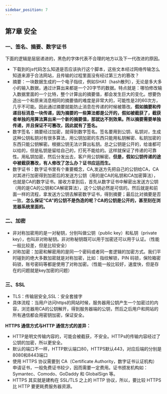 ```yaml
---
sidebar_position: 7
---
```


## 第7章 安全

### 一、签名、摘要、数字证书

下面的逻辑是层层递进的，黑色的字体代表不合理的地方以及下一代改进的原因。

- 下载到的js代码怎么知道是否应该执行这个脚本，这些文本经过网络传输怎么知道来源于合法网站，且传输的过程里面没有经过第三方的篡改？
- 摘要：一块数据生成的一个电子指纹，例如SHA1（hash散列），无论是多大多小的输入数据，通过计算出来都是一个20字节的数据。特点就是：哪怕修改输入数据里面的一个比特，整个计算出的摘要值，都会发生巨大的变化。想要伪造出一个和原来消息相同的摘要值的难度是非常大的，可能性是2的60次方，几乎不可能。因此通过摘要就能防止消息在传递的时候被篡改。**假如摘要和传递目标消息一块传递，因为摘要的一些算法都是公开的，假如被截获了，截获者单独的用算法算出来一个新的摘要值，那就达不到效果。所以摘要需要单独传递，并且保证不可篡改，因此就有了签名。**
- 数字签名：摘要经过加密，就得到数字签名。签名要用到公钥、私钥对，生成这种公钥私钥对有很多算法，用公钥加密的东西只能用私钥解密、私钥加密的东西只能公钥解密。根据公钥无法计算出私钥。总之公钥是公开的，给谁都可以给的，但是私钥是留给自己的，打死不能给的。这样就保证了传递的可靠性。用私钥加密，然后分发出去，客户用公钥解密。**但是，假如公钥传递的途中被截获篡改，有人修改了怎么办？证书应运而生。**
- 数字证书：数字证书里有个重要概念，CA,发送方先把自己的公钥给CA，CA对其进行加密得到加密后的发送方公钥（用的是CA的私钥和CA加密算法），也就是CA的数字证书。接收方拿到后，首先从数字证书中解密出发送方公钥（用的是CA的公钥和CA解密算法），这个公钥必然是可信的。然后就是和前面一样的流程，拿发送方公钥去解密数字证书，得到摘要；最后比对摘要是否一致。**怎么保证“CA”的公钥不是伪造的呢？CA的公钥是公开的，甚至刻在浏览器系统里面的。**

### 二、加密

- 非对称加密用的是一对秘钥，分别叫做公钥（public key）和私钥（private key），也叫非对称秘钥。非对称秘钥既可以用于加密还可以用于认证。（性能一般比较差，但是比较安全）
- 对称加密：加密和解密用的是同一个密码或者同一套逻辑的加密方式。我们平时碰到的绝大多数加密就是对称加密，比如：指纹解锁，PIN 码锁，保险箱密码锁，账号密码等都是使用了对称加密。（性能一般比较好，速度快，但是存在的问题就是key加密的问题）

### 三、SSL

- TLS：传输层安全,SSL：安全套接字
- 具体流程：当用户访问https的网站时候，服务器用公钥产生一个加密过的内容，浏览器用CA的公钥解开，得到服务器端的公钥，然后之后用户和网站的所有通信都会用密钥加密，保证安全。

**HTTPS 通信方式与HTTP 通信方式的差异：**

- HTTP是明文传输内容的，可能会被截获，不安全。HTTPs的传输内容经过了公钥的加密，所以更安全。
- 默认的端口不一样，HTTP默认端口80，HTTPS默认443，对应后端的分别是8080和8443端口
- 使用 HTTPS 协议需要到 CA（Certificate Authority，数字证书认证机构） 申请证书，一般免费证书较少，因而需要一定费用。证书颁发机构如：Symantec、Comodo、GoDaddy 和 GlobalSign 等。
- HTTPS 其实就是建构在 SSL/TLS 之上的 HTTP 协议，所以，要比较 HTTPS 比 HTTP 要更耗费服务器资源。